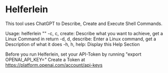 # Helferlein

This tool uses ChatGPT to Describe, Create and Execute Shell Commands.

Usage: helferlein <arg> "<prompt>"
-c, c, create:
        Describe what you want to achieve, get a Linux Command in return
-d, d, describe:
        Enter a Linux command, get a Description of what it does
-h, h, help:
        Display this Help Section

Before you run Helferlein, set your API-Token by running "export OPENAI_API_KEY=<TOKEN>"
Create a Token at https://platform.openai.com/account/api-keys
